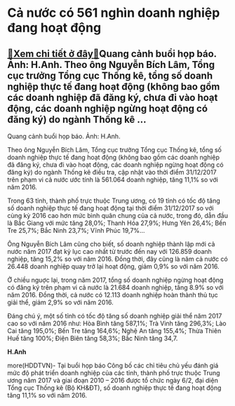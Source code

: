 Cả nước có 561 nghìn doanh nghiệp đang hoạt động
================================================

[:gift:Xem chi tiết ở đây:gift:](https://hddtvn.com/ca-nuoc-co-561-nghin-doanh-nghiep-dang-hoat-dong/)Quang cảnh buổi họp báo. Ảnh: H.Anh. Theo ông Nguyễn Bích Lâm, Tổng cục trưởng Tổng cục Thống kê, tổng số doanh nghiệp thực tế đang hoạt động (không bao gồm các doanh nghiệp đã đăng ký, chưa đi vào hoạt động, các doanh nghiệp ngừng hoạt động có đăng ký) do ngành Thống kê …
---------------------------------------------------------------------------------------------------------------------------------------------------------------------------------------------------------------------------------------------------------------------------------







 






 Quang cảnh buổi họp báo. Ảnh: H.Anh. 


Theo ông Nguyễn Bích Lâm, Tổng cục trưởng Tổng cục Thống kê, tổng số doanh nghiệp thực tế đang hoạt động (không bao gồm các doanh nghiệp đã đăng ký, chưa đi vào hoạt động, các doanh nghiệp ngừng hoạt động có đăng ký) do ngành Thống kê điều tra, cập nhật vào thời điểm 31/12/2017 trên phạm vi cả nước ước tính là 561.064 doanh nghiệp, tăng 11,1% so với năm 2016.


 Trong 63 tỉnh, thành phố trực thuộc Trung ương, có 19 tỉnh có tốc độ tăng số doanh nghiệp thực tế đang hoạt động tại thời điểm 31/12/2017 so với cùng kỳ 2016 cao hơn mức bình quân chung của cả nước, trong đó, dẫn đầu là Bắc Giang với mức tăng 28,0%; Thanh Hóa 27,9%; Hưng Yên 26,4%; Bến Tre 25,7%; Bắc Ninh 23,7%; Vĩnh Phúc 19,7%…


 Ông Nguyễn Bích Lâm cũng cho biết, số doanh nghiệp thành lập mới cả nước năm 2017 đạt kỷ lục cao nhất từ trước đến nay với 126.859 doanh nghiệp, tăng 15,2% so với năm 2016. Đồng thời, đây cũng là năm cả nước có 26.448 doanh nghiệp quay trở lại hoạt động, giảm 0,9% so với năm 2016. 


 Ở chiều nguợc lại, trong năm 2017, tổng số doanh nghiệp ngừng hoạt động có đăng ký trên phạm vi cả nước là 21.684 doanh nghiệp, tăng 8.9% so với năm 2016. Đồng thời, cả nước có 12.113 doanh nghiệp hoàn thành thủ tục giải thể, giảm 2,9% so với năm 2016. 


 Đáng chú ý, một số tỉnh có tốc độ tăng số doanh nghiệp giải thể năm 2017 cao so với năm 2016 như: Hòa Bình tăng 587,1%; Trà Vinh tăng 296,3%; Lào Cai tăng 195,0%; Bến Tre tăng 164,6%; Nghệ An tăng 155,4%; Thừa Thiên Huế tăng 100%; Điện Biên tăng 58,3%; Bắc Ninh tăng 34,7.






**H.Anh**



more(HDDTVN)- Tại buổi họp báo Công bố các chỉ tiêu chủ yếu đánh giá mức độ phát triển doanh nghiệp của các tỉnh, thành phố trực thuộc Trung ương năm 2017 và giai đoạn 2010 – 2016 được tổ chức ngày 6/2, đại diện Tổng cục Thống kê (Bộ KH&ĐT), số doanh nghiệp thực tế đang hoạt động tăng 11,1% so với năm 2016.

